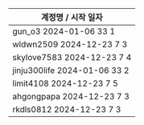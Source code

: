 | 계정명 / 시작 일자|
|--------|
| gun_o3 2024-01-06 33 1 |
| wldwn2509 2024-12-23 7 3 |
| skylove7583 2024-12-23 7 4 |
| jinju300life 2024-01-06 33 2 |
| limit4108 2024-12-23 7 5 |
| ahgongpapa 2024-12-23 7 3 |
| rkdls0812 2024-12-23 7 3 |
